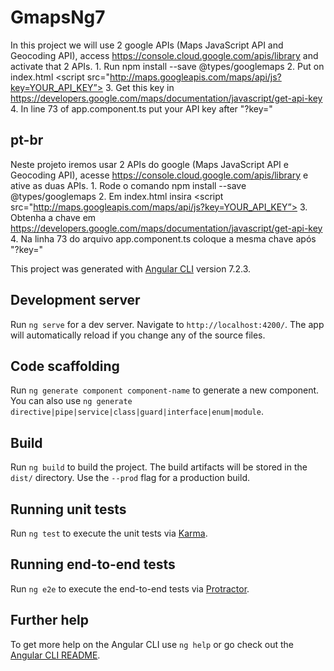 # GmapsNg7

In this project we will use 2 google APIs (Maps JavaScript API and Geocoding API), access https://console.cloud.google.com/apis/library and activate that 2 APIs.
	1.	Run npm install --save @types/googlemaps
	2.	Put on index.html <script src="http://maps.googleapis.com/maps/api/js?key=YOUR_API_KEY”></script>
	3.	Get this key in https://developers.google.com/maps/documentation/javascript/get-api-key
	4.	In line 73 of app.component.ts put your API key after "?key="

## pt-br
Neste projeto iremos usar 2 APIs do google (Maps JavaScript API e Geocoding API), acesse https://console.cloud.google.com/apis/library e ative as duas APIs.
	1.	Rode o comando npm install --save @types/googlemaps
	2.	Em index.html insira <script src="http://maps.googleapis.com/maps/api/js?key=YOUR_API_KEY”></script>
	3.	Obtenha a chave em https://developers.google.com/maps/documentation/javascript/get-api-key
	4.	Na linha 73 do arquivo app.component.ts coloque a mesma chave após "?key="

This project was generated with [Angular CLI](https://github.com/angular/angular-cli) version 7.2.3.

## Development server

Run `ng serve` for a dev server. Navigate to `http://localhost:4200/`. The app will automatically reload if you change any of the source files.

## Code scaffolding

Run `ng generate component component-name` to generate a new component. You can also use `ng generate directive|pipe|service|class|guard|interface|enum|module`.

## Build

Run `ng build` to build the project. The build artifacts will be stored in the `dist/` directory. Use the `--prod` flag for a production build.

## Running unit tests

Run `ng test` to execute the unit tests via [Karma](https://karma-runner.github.io).

## Running end-to-end tests

Run `ng e2e` to execute the end-to-end tests via [Protractor](http://www.protractortest.org/).

## Further help

To get more help on the Angular CLI use `ng help` or go check out the [Angular CLI README](https://github.com/angular/angular-cli/blob/master/README.md).
